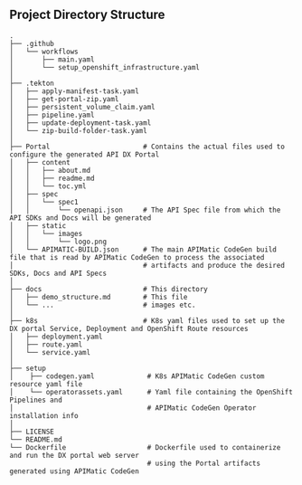 ## Project Directory Structure

    .
    ├── .github
    │   └── workflows
    │       ├── main.yaml
    │       └── setup_openshift_infrastructure.yaml
    │
    ├── .tekton
    │   ├── apply-manifest-task.yaml 
    │   ├── get-portal-zip.yaml
    │   ├── persistent_volume_claim.yaml
    │   ├── pipeline.yaml 
    │   ├── update-deployment-task.yaml
    │   └── zip-build-folder-task.yaml
    │
    ├── Portal                       # Contains the actual files used to configure the generated API DX Portal  
    │   ├── content
    │   │   ├── about.md 
    │   │   ├── readme.md
    │   │   └── toc.yml
    │   ├── spec
    │   │   └── spec1
    │   │       └── openapi.json     # The API Spec file from which the API SDKs and Docs will be generated
    │   ├── static
    │   │   └── images
    │   │       └── logo.png   
    │   └── APIMATIC-BUILD.json      # The main APIMatic CodeGen build file that is read by APIMatic CodeGen to process the associated
    │                                # artifacts and produce the desired SDKs, Docs and API Specs
    │
    ├── docs                         # This directory
    │   ├── demo_structure.md        # This file
    │   └── ...                      # images etc.
    │
    ├── k8s                          # K8s yaml files used to set up the DX portal Service, Deployment and OpenShift Route resources
    │   ├── deployment.yaml 
    │   ├── route.yaml
    │   └── service.yaml 
    │
    ├── setup                   
    │    ├── codegen.yaml             # K8s APIMatic CodeGen custom resource yaml file
    │    └── operatorassets.yaml      # Yaml file containing the OpenShift Pipelines and 
    │                                 # APIMatic CodeGen Operator installation info
    │
    ├── LICENSE
    └── README.md
    └── Dockerfile                    # Dockerfile used to containerize and run the DX portal web server 
                                      # using the Portal artifacts generated using APIMatic CodeGen
